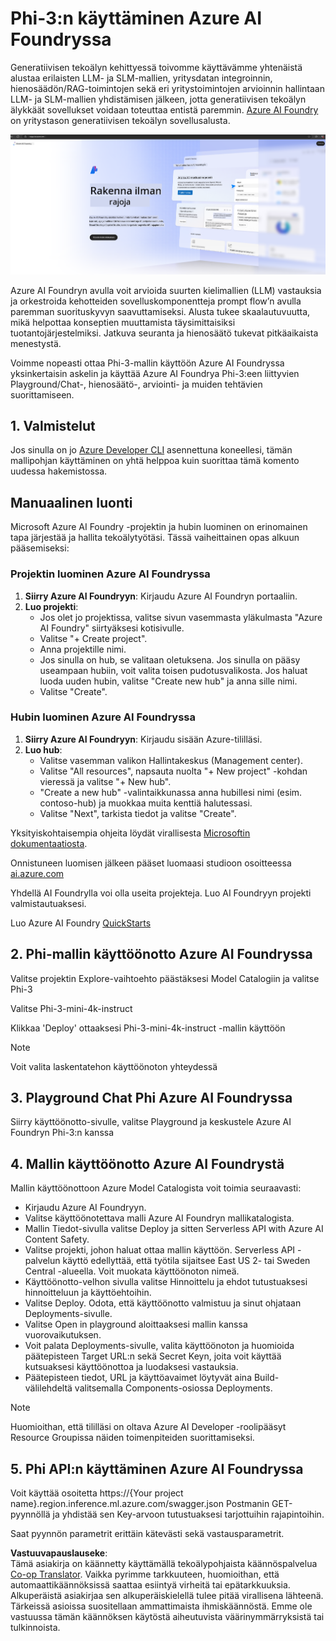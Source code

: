 <!--
CO_OP_TRANSLATOR_METADATA:
{
  "original_hash": "3a1e48b628022485aac989c9f733e792",
  "translation_date": "2025-07-17T05:25:08+00:00",
  "source_file": "md/02.QuickStart/AzureAIFoundry_QuickStart.md",
  "language_code": "fi"
}
-->
# **Phi-3:n käyttäminen Azure AI Foundryssa**

Generatiivisen tekoälyn kehittyessä toivomme käyttävämme yhtenäistä alustaa erilaisten LLM- ja SLM-mallien, yritysdatan integroinnin, hienosäädön/RAG-toimintojen sekä eri yritystoimintojen arvioinnin hallintaan LLM- ja SLM-mallien yhdistämisen jälkeen, jotta generatiivisen tekoälyn älykkäät sovellukset voidaan toteuttaa entistä paremmin. [Azure AI Foundry](https://ai.azure.com) on yritystason generatiivisen tekoälyn sovellusalusta.

![aistudo](../../../../translated_images/aifoundry_home.f28a8127c96c7d93d6fb1d0a69b635bc36834da1f0615d7d2b8be216021d9eeb.fi.png)

Azure AI Foundryn avulla voit arvioida suurten kielimallien (LLM) vastauksia ja orkestroida kehotteiden sovelluskomponentteja prompt flow’n avulla paremman suorituskyvyn saavuttamiseksi. Alusta tukee skaalautuvuutta, mikä helpottaa konseptien muuttamista täysimittaisiksi tuotantojärjestelmiksi. Jatkuva seuranta ja hienosäätö tukevat pitkäaikaista menestystä.

Voimme nopeasti ottaa Phi-3-mallin käyttöön Azure AI Foundryssa yksinkertaisin askelin ja käyttää Azure AI Foundrya Phi-3:een liittyvien Playground/Chat-, hienosäätö-, arviointi- ja muiden tehtävien suorittamiseen.

## **1. Valmistelut**

Jos sinulla on jo [Azure Developer CLI](https://learn.microsoft.com/azure/developer/azure-developer-cli/overview?WT.mc_id=aiml-138114-kinfeylo) asennettuna koneellesi, tämän mallipohjan käyttäminen on yhtä helppoa kuin suorittaa tämä komento uudessa hakemistossa.

## Manuaalinen luonti

Microsoft Azure AI Foundry -projektin ja hubin luominen on erinomainen tapa järjestää ja hallita tekoälytyötäsi. Tässä vaiheittainen opas alkuun pääsemiseksi:

### Projektin luominen Azure AI Foundryssa

1. **Siirry Azure AI Foundryyn**: Kirjaudu Azure AI Foundryn portaaliin.
2. **Luo projekti**:
   - Jos olet jo projektissa, valitse sivun vasemmasta yläkulmasta "Azure AI Foundry" siirtyäksesi kotisivulle.
   - Valitse "+ Create project".
   - Anna projektille nimi.
   - Jos sinulla on hub, se valitaan oletuksena. Jos sinulla on pääsy useampaan hubiin, voit valita toisen pudotusvalikosta. Jos haluat luoda uuden hubin, valitse "Create new hub" ja anna sille nimi.
   - Valitse "Create".

### Hubin luominen Azure AI Foundryssa

1. **Siirry Azure AI Foundryyn**: Kirjaudu sisään Azure-tililläsi.
2. **Luo hub**:
   - Valitse vasemman valikon Hallintakeskus (Management center).
   - Valitse "All resources", napsauta nuolta "+ New project" -kohdan vieressä ja valitse "+ New hub".
   - "Create a new hub" -valintaikkunassa anna hubillesi nimi (esim. contoso-hub) ja muokkaa muita kenttiä halutessasi.
   - Valitse "Next", tarkista tiedot ja valitse "Create".

Yksityiskohtaisempia ohjeita löydät virallisesta [Microsoftin dokumentaatiosta](https://learn.microsoft.com/azure/ai-studio/how-to/create-projects).

Onnistuneen luomisen jälkeen pääset luomaasi studioon osoitteessa [ai.azure.com](https://ai.azure.com/)

Yhdellä AI Foundrylla voi olla useita projekteja. Luo AI Foundryyn projekti valmistautuaksesi.

Luo Azure AI Foundry [QuickStarts](https://learn.microsoft.com/azure/ai-studio/quickstarts/get-started-code)

## **2. Phi-mallin käyttöönotto Azure AI Foundryssa**

Valitse projektin Explore-vaihtoehto päästäksesi Model Catalogiin ja valitse Phi-3

Valitse Phi-3-mini-4k-instruct

Klikkaa 'Deploy' ottaaksesi Phi-3-mini-4k-instruct -mallin käyttöön

> [!NOTE]
>
> Voit valita laskentatehon käyttöönoton yhteydessä

## **3. Playground Chat Phi Azure AI Foundryssa**

Siirry käyttöönotto-sivulle, valitse Playground ja keskustele Azure AI Foundryn Phi-3:n kanssa

## **4. Mallin käyttöönotto Azure AI Foundrystä**

Mallin käyttöönottoon Azure Model Catalogista voit toimia seuraavasti:

- Kirjaudu Azure AI Foundryyn.
- Valitse käyttöönotettava malli Azure AI Foundryn mallikatalogista.
- Mallin Tiedot-sivulla valitse Deploy ja sitten Serverless API with Azure AI Content Safety.
- Valitse projekti, johon haluat ottaa mallin käyttöön. Serverless API -palvelun käyttö edellyttää, että työtila sijaitsee East US 2- tai Sweden Central -alueella. Voit muokata käyttöönoton nimeä.
- Käyttöönotto-velhon sivulla valitse Hinnoittelu ja ehdot tutustuaksesi hinnoitteluun ja käyttöehtoihin.
- Valitse Deploy. Odota, että käyttöönotto valmistuu ja sinut ohjataan Deployments-sivulle.
- Valitse Open in playground aloittaaksesi mallin kanssa vuorovaikutuksen.
- Voit palata Deployments-sivulle, valita käyttöönoton ja huomioida päätepisteen Target URL:n sekä Secret Keyn, joita voit käyttää kutsuaksesi käyttöönottoa ja luodaksesi vastauksia.
- Päätepisteen tiedot, URL ja käyttöavaimet löytyvät aina Build-välilehdeltä valitsemalla Components-osiossa Deployments.

> [!NOTE]
> Huomioithan, että tililläsi on oltava Azure AI Developer -roolipääsyt Resource Groupissa näiden toimenpiteiden suorittamiseksi.

## **5. Phi API:n käyttäminen Azure AI Foundryssa**

Voit käyttää osoitetta https://{Your project name}.region.inference.ml.azure.com/swagger.json Postmanin GET-pyynnöllä ja yhdistää sen Key-arvoon tutustuaksesi tarjottuihin rajapintoihin.

Saat pyynnön parametrit erittäin kätevästi sekä vastausparametrit.

**Vastuuvapauslauseke**:  
Tämä asiakirja on käännetty käyttämällä tekoälypohjaista käännöspalvelua [Co-op Translator](https://github.com/Azure/co-op-translator). Vaikka pyrimme tarkkuuteen, huomioithan, että automaattikäännöksissä saattaa esiintyä virheitä tai epätarkkuuksia. Alkuperäistä asiakirjaa sen alkuperäiskielellä tulee pitää virallisena lähteenä. Tärkeissä asioissa suositellaan ammattimaista ihmiskäännöstä. Emme ole vastuussa tämän käännöksen käytöstä aiheutuvista väärinymmärryksistä tai tulkinnoista.